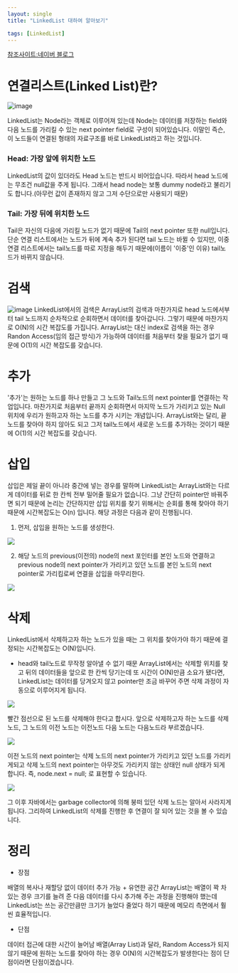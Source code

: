 ```yaml
---
layout: single
title: "LinkedList 대하여 알아보기"

tags: [LinkedList]
---
```

[참조사이트:네이버 블로그](https://cdragon.tistory.com/entry/%EC%9E%90%EB%A3%8C%EA%B5%AC%EC%A1%B0-LinkedList%EC%97%B0%EA%B2%B0-%EB%A6%AC%EC%8A%A4%ED%8A%B8)

# 연결리스트(Linked List)란?

![image](https://img1.daumcdn.net/thumb/R1280x0/?scode=mtistory2&fname=https%3A%2F%2Fblog.kakaocdn.net%2Fdn%2FpxZ2o%2FbtrVh5sOJs2%2FhGZXGsD5miCXnPFCF7FUZK%2Fimg.png)

LinkedList는 Node라는 객체로 이루어져 있는데 Node는 데이터를 저장하는 field와 다음 노드를 가리킬 수 있는 next pointer field로 구성이 되어있습니다.
이말인 즉슨, 이 노드들이 연결된 형태의 자료구조를 바로 LinkedList라고 하는 것입니다.

### Head: 가장 앞에 위치한 노드

LinkedList의 값이 있더라도 Head 노드는 반드시 비어있습니다. 따라서 head 노드에는 무조건 null값을 주게 됩니다. 그래서 head node는 보통 dummy node라고 불리기도 합니다.(아무런 값이 존재하지 않고 그저 수단으로만 사용되기 때문)
 

### Tail: 가장 뒤에 위치한 노드

Tail은 자신의 다음에 가리킬 노드가 없기 때문에 Tail의 next pointer 또한 null입니다.
단순 연결 리스트에서는 노드가 뒤에 계속 추가 된다면 tail 노드는 바뀔 수 있지만, 이중 연결 리스트에서는 tail노드를 따로 지정을 해두기 때문에(이름이 '이중'인 이유) tail노드가 바뀌지 않습니다.


# 검색
![image](https://img1.daumcdn.net/thumb/R1280x0/?scode=mtistory2&fname=https%3A%2F%2Fblog.kakaocdn.net%2Fdn%2FcyzsNo%2FbtrVmXG4gIl%2F3kPBFGS92Ak0dHEicB1FG0%2Fimg.png)
LinkedList에서의 검색은 ArrayList의 검색과 마찬가지로 head 노드에서부터 tail 노드까지 순차적으로 순회하면서 데이터를 찾아갑니다. 그렇기 때문에 마찬가지로 O(N)의 시간 복잡도를 가집니다.
ArrayList는 대신 index로 검색을 하는 경우 Randon Access(임의 접근 방식)가 가능하여 데이터를 처음부터 찾을 필요가 없기 때문에 O(1)의 시간 복잡도를 갖습니다.

# 추가
'추가'는 원하는 노드를 하나 만들고 그 노드와 Tail노드의 next pointer를 연결하는 작업입니다.
마찬가지로 처음부터 끝까지 순회하면서 마지막 노드가 가리키고 있는 Null 위치에 우리가 원하고자 하는 노드를 추가 시키는 개념입니다.
ArrayList와는 달리, 끝 노드를 찾아야 하지 않아도 되고 그저 tail노드에서 새로운 노드를 추가하는 것이기 때문에 O(1)의 시간 복잡도를 갖습니다.

# 삽입
삽입은 제일 끝이 아니라 중간에 넣는 경우를 말하며 LinkedList는 ArrayList와는 다르게 데이터를 뒤로 한 칸씩 전부 밀어줄 필요가 없습니다. 
그냥 간단히 pointer만 바꿔주면 되기 때문에 논리는 간단하지만 삽입 위치를 찾기 위해서는 순회를 통해 찾아야 하기 때문에 시간복잡도는 O(n) 입니다.
해당 과정은 다음과 같이 진행됩니다.

 

1. 먼저, 삽입을 원하는 노드를 생성한다.

![](https://img1.daumcdn.net/thumb/R1280x0/?scode=mtistory2&fname=https%3A%2F%2Fblog.kakaocdn.net%2Fdn%2Fdc71F8%2FbtrVk5ZDton%2Fy5cgTQ9SiD2smnbsPnajk1%2Fimg.png)

2. 해당 노드의 previous(이전의) node의 next 포인터를 본인 노드와 연결하고 previous node의 next pointer가 가리키고 있던 노드를 본인 노드의 next pointer로 가리킴로써 연결을 삽입을 마무리한다.

![](https://img1.daumcdn.net/thumb/R1280x0/?scode=mtistory2&fname=https%3A%2F%2Fblog.kakaocdn.net%2Fdn%2FbJdgqn%2FbtrVjMsTslr%2Fg7GdokG7O5uFz4sIAT7kL1%2Fimg.png)


# 삭제
LinkedList에서 삭제하고자 하는 노드가 있을 때는 그 위치를 찾아가야 하기 때문에 결정되는 시간복잡도는 O(N)입니다.
- head와 tail노드로 무작정 알아낼 수 없기 때문
ArrayList에서는 삭제할 위치를 찾고 뒤의 데이터들을 앞으로 한 칸씩 당기는데 또 시간이 O(N)만큼 소요가 됐다면,
LinkedList는 데이터를 당겨오지 않고 pointer만 조금 바꾸어 주면 삭제 과정이 자동으로 이루어지게 됩니다.

![](https://img1.daumcdn.net/thumb/R1280x0/?scode=mtistory2&fname=https%3A%2F%2Fblog.kakaocdn.net%2Fdn%2FceKdBu%2FbtrVjOjO44G%2FChU6fwtK5Muakk1wxK4kK0%2Fimg.png)

빨간 점선으로 된 노드를 삭제해야 한다고 합시다. 앞으로 삭제하고자 하는 노드를 삭제노드, 그 노드의 이전 노드는 이전노드 다음 노드는 다음노드라 부르겠습니다.

![](https://img1.daumcdn.net/thumb/R1280x0/?scode=mtistory2&fname=https%3A%2F%2Fblog.kakaocdn.net%2Fdn%2FHIZcY%2FbtrVmf8YyCd%2FwNGPB2OKYJXqOuoSK1LhFk%2Fimg.png)

이전 노드의 next pointer는 삭제 노드의 next pointer가 가리키고 있던 노드를 가리키게되고 삭제 노드의 next pointer는 아무것도 가리키지 않는 상태인 null 상태가 되게 합니다.
즉, node.next = null; 로 표현할 수 있습니다.

![](https://img1.daumcdn.net/thumb/R1280x0/?scode=mtistory2&fname=https%3A%2F%2Fblog.kakaocdn.net%2Fdn%2FW3QMJ%2FbtrVo3UrHIx%2F5Dm3MYKWUyErk9Cc1Zjh10%2Fimg.png)

그 이후 자바에서는 garbage collector에 의해 붕떠 있던 삭제 노드는 알아서 사라지게 됩니다. 그리하여 LinkedList의 삭제를 진행한 후 연결이 잘 되어 있는 것을 볼 수 있습니다.

# 정리

- 장점

배열의 복사나 재할당 없이 데이터 추가 가능 + 유연한 공간
ArrayList는 배열이 꽉 차있는 경우 크기를 늘려 준 다음 데이터를 다시 추가해 주는 과정을 진행해야 했는데 LinkedList는 쓰는 공간만큼만 크기가 늘었다 줄었다 하기 때문에 메모리 측면에서 훨씬 효율적입니다.

- 단점

데이터 접근에 대한 시간이 늘어남
배열(Array List)과 달라, Random Access가 되지 않기 때문에 원하는 노드를 찾아야 하는 경우 O(N)의 시간복잡도가 발생한다는 점이 단점이라면 단점이겠습니다.













